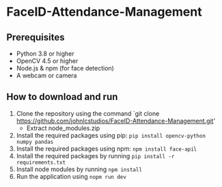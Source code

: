 # FaceID-Attendance-Management

## Prerequisites
- Python 3.8 or higher
- OpenCV 4.5 or higher
- Node.js & npm (for face detection)
- A webcam or camera


## How to download and run
1. Clone the repository using the command `git clone https://github.com/johnlcstudios/FaceID-Attendance-Management.git'
    - Extract node_modules.zip
2. Install the required packages using pip: `pip install opencv-python numpy pandas`
3. Install the required packages using npm: `npm install face-api`\
4. Install the required packages by running `pip install -r requirements.txt`
5. Install node modules by running `npm install`
6. Run the application using `nopm run dev`